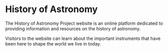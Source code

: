 # History of Astronomy

The History of Astronomy Project website is an online platform dedicated to providing information and resources on the history of astronomy.

Visitors to the website can learn about the important instruments that have been here to shape the world we live in today.


